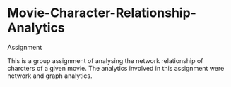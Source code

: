 # Movie-Character-Relationship-Analytics
Assignment

This is a group assignment of analysing the network relationship of charcters of a given movie. The analytics involved in this assignment were network and graph analytics. 
